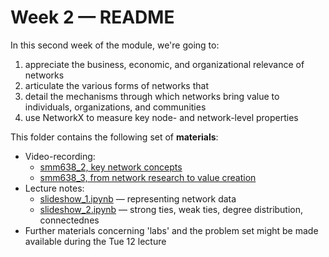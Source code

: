 # Week 2 — README

In this second week of the module, we're going to:

1. appreciate the business, economic, and organizational relevance of networks
2. articulate the various forms of networks that
3. detail the mechanisms through which networks bring value to individuals, 
   organizations, and communities
4. use NetworkX to measure key node- and network-level properties

This folder contains the following set of __materials__:

- Video-recording:
  - [smm638_2, key network concepts](https://web.microsoftstream.com/video/c59c08dd-a532-46b9-8bd2-69c4dadd4465)
  - [smm638_3, from network research to value creation](https://web.microsoftstream.com/video/30d1be59-c525-42d5-bc29-29bd2676c808) 
- Lecture notes:
  - [slideshow_1.ipynb](https://github.com/simoneSantoni/net-analysis-smm638/blob/fab7aa6bd71b57efcc42fed5f5e6cfac961ce8dd/lectureNotes/week2/slideshow_1.ipynb) — representing network data
  - [slideshow_2.ipynb](https://github.com/simoneSantoni/net-analysis-smm638/blob/fab7aa6bd71b57efcc42fed5f5e6cfac961ce8dd/lectureNotes/week2/slideshow_2.ipynb) — strong ties, weak ties, degree
    distribution, connectednes
- Further materials concerning 'labs' and the problem set might be made available
  during the Tue 12 lecture
